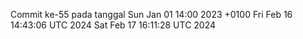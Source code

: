Commit ke-55 pada tanggal Sun Jan 01 14:00 2023 +0100
Fri Feb 16 14:43:06 UTC 2024
Sat Feb 17 16:11:28 UTC 2024
